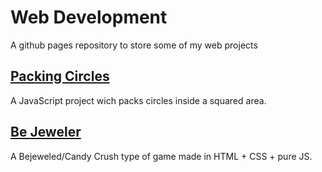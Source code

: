 # Web Development
A github pages repository to store some of my web projects


## [Packing Circles](https://mstagomori.github.io/web-dev/packing-circles/)
A JavaScript project wich packs circles inside a squared area.

## [Be Jeweler](https://mstagomori.github.io/web-dev/be_jeweler/)
A Bejeweled/Candy Crush type of game made in HTML + CSS + pure JS.
